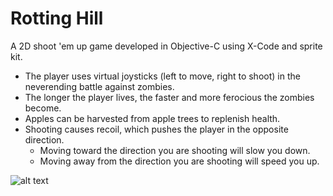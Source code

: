 # Rotting Hill

A 2D shoot 'em up game developed in Objective-C using X-Code and sprite kit. 

- The player uses virtual joysticks (left to move, right to shoot) in the neverending battle against zombies.
- The longer the player lives, the faster and more ferocious the zombies become.
- Apples can be harvested from apple trees to replenish health.
- Shooting causes recoil, which pushes the player in the opposite direction.
   - Moving toward the direction you are shooting will slow you down.
   - Moving away from the direction you are shooting will speed you up.

![alt text](./example.gif)
